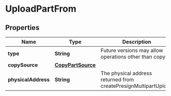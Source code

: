 

# UploadPartFrom


## Properties

| Name | Type | Description | Notes |
|------------ | ------------- | ------------- | -------------|
|**type** | **String** | Future versions may allow operations other than copy |  |
|**copySource** | [**CopyPartSource**](CopyPartSource.md) |  |  [optional] |
|**physicalAddress** | **String** | The physical address returned from createPresignMultipartUpload |  |



